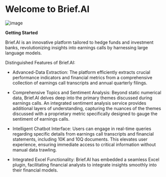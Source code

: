 # Welcome to Brief.AI
![image](https://github.com/brief-ai-uchicago/Branding/blob/main/Brief.AI/Logo_Name.svg)

**Getting Started**

Brief.AI is an innovative platform tailored to hedge funds and investment banks, revolutionizing insights into
earnings calls by harnessing large language models.

Distinguished Features of Brief.AI:

- Advanced-Data Extraction: The platform efficiently extracts crucial performance indicators and financial metrics
from a comprehensive collection of earnings call transcripts and annual quarterly filings.

- Comprehensive Topics and Sentiment Analysis: Beyond static numerical data, Brief.AI delves deep into the
primary themes discussed during earnings calls. An integrated sentiment analysis service provides additional
layers of understanding, capturing the nuances of the themes discussed with a proprietary metric specifically
designed to gauge the sentiment of earnings calls.

- Intelligent Chatbot Interface: Users can engage in real-time queries regarding specific details from earnings call
transcripts and financial statements, including 10K and 10Q documents. This elevates user experience, ensuring
immediate access to critical information without manual data trawling.

- Integrated Excel Functionality: Brief.AI has embedded a seamless Excel plugin, facilitating financial analysts to
integrate insights smoothly into their financial models.


